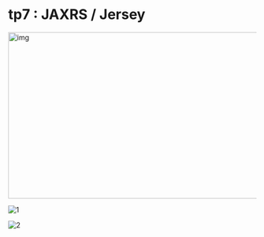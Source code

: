 # tp7 : JAXRS / Jersey 

<img width="762" height="337" alt="img" src="https://github.com/user-attachments/assets/faa9f28a-546d-45aa-9a0c-5f086e477a61" />




![1](https://github.com/user-attachments/assets/30a5179f-5d52-4884-a193-f31f4eb397b5)

![2](https://github.com/user-attachments/assets/38432703-a65e-494c-9cf2-6b143e5a806c)

